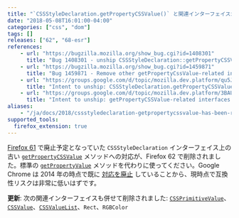 ```yaml
---
title: "`CSSStyleDeclaration.getPropertyCSSValue()` と関連インターフェイスが削除されました"
date: "2018-05-08T16:01:00-04:00"
categories: ["css", "dom"]
tags: []
releases: ["62", "68-esr"]
references:
    - url: "https://bugzilla.mozilla.org/show_bug.cgi?id=1408301"
      title: "Bug 1408301 - unship CSSStyleDeclaration::getPropertyCSSValue"
    - url: "https://bugzilla.mozilla.org/show_bug.cgi?id=1459871"
      title: "Bug 1459871 - Remove other getPropertyCssValue-related interfaces."
    - url: "https://groups.google.com/d/topic/mozilla.dev.platform/qu5JekiuSfw/discussion"
      title: "Intent to unship: CSSStyleDeclaration.getPropertyCSSValue"
    - url: "https://groups.google.com/d/topic/mozilla.dev.platform/3BAUfGbtWC4/discussion"
      title: "Intent to unship: getPropertyCSSValue-related interfaces Rect, RGBColor, CSSValue, CSSPrimitiveValue and CSSValueList"
aliases:
    - "/ja/docs/2018/cssstyledeclaration-getpropertycssvalue-has-been-removed/"
supported_tools:
  firefox_extension: true
---
```

[Firefox 61](https://www.fxsitecompat.dev/ja/docs/2018/cssstyledeclaration-getpropertycssvalue-has-been-deprecated/) で廃止予定となっていた `CSSStyleDeclaration` インターフェイス上の古い [`getPropertyCSSValue`](https://developer.mozilla.org/docs/Web/API/CSSStyleDeclaration/getPropertyCSSValue) メソッドへの対応が、Firefox 62 で削除されました。標準の [`getPropertyValue`](https://developer.mozilla.org/docs/Web/API/CSSStyleDeclaration/getPropertyValue) メソッドを代わりに使ってください。Google Chrome は 2014 年の時点で既に [対応を廃止](https://groups.google.com/a/chromium.org/d/topic/blink-dev/3VmxWFzcyJc/discussion) していることから、現時点で互換性リスクは非常に低いはずです。

**更新**: 次の関連インターフェイスも併せて削除されました: [`CSSPrimitiveValue`](https://developer.mozilla.org/docs/Web/API/CSSPrimitiveValue)、[`CSSValue`](https://developer.mozilla.org/docs/Web/API/CSSValue)、[`CSSValueList`](https://developer.mozilla.org/docs/Web/API/CSSValueList)、`Rect`、`RGBColor`
